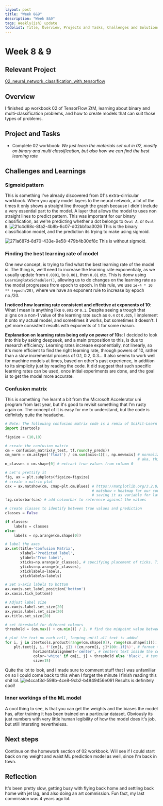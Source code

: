 ```yaml
---
layout: post
title: "Week 8&9"
description: "Week 8&9"
tags: Weekly(ish)_update
todolist: Title, Overview, Projects and Tasks, Challenges and Solutions, Learnings and Insights, Next Steps, Reflections
---
```


# Week 8 & 9

## Relevant Project
[02_neural_network_classification_with_tensorflow](https://tenatic-x.github.io/projects/(STUDY)_02_neural_network_classification_with_tensorflow.html)

## Overview
I finished up workbook 02 of TensorFlow ZtM, learning about binary and multi-classification problems, and how to create models that can suit those types of problems.

## Project and Tasks
* Complete 02 workbook: *We just learn the materials set out in 02, mostly on binary and multi classification, but also how we can find the best learning rate*

## Challenges and Learnings

### Sigmoid pattern
This is something I've already discovered from 01's extra-cirricular workbook. When you apply model layers to the neural network, a lot of the times it only shows a straight line through the graph because i didn't include a very essential part to the model. A layer that allows the model to uses non straight lines to predict pattern. This was important for our binary classification, as we're predicting whether a dot belongs to `Oval A`, or `Oval B`.
![21c4d68c-8fa2-4b8b-8c07-d02bb1ba3026](https://github.com/user-attachments/assets/cb9a1494-aebb-4e38-8fa3-f558d2839f78)
This is the binary classification model, and the prediction its trying to make using sigmoid.

![271a687d-8d70-433e-9e58-479b4b30df8c](https://github.com/user-attachments/assets/95a235ff-6e15-4871-ae8f-116f1766b890)
This is without sigmoid.

### Finding the best learning rate of model
One new concept, is trying to find what the best learning rate of the model is. The thing is, we'll need to increase the learning rate exponentialy, as we usually update from `0.0001`, to `0.001`, then `0.01` etc. This is donw using `LearningRateScheduler()`, allowing us to do changes on the learning rate as the model progresses from epoch to epoch. In this rule, we use `1e-4 * 10 ** (epoch/20)`, where we have an exponent rule to increase by epoch no./20.

**I noticed how learning rate consistent and effective at exponents of 10**: What I mean is anything like `0.001` or `0.1`. Despite seeing a trough that aligns on a non-1 value of the learning rate such as `0.4` ot `0.025`, I implement it onto my actual model, and sometimes it works, but sometimes it doesn't. I get more consistent results with exponents of `1` for some reason.

**Explanation on learning rates being only on power of 10s**: I decided to look into this by asking deepseek, and a main proposition to this, is due to research efficiency. Learning rates increase exponentially, not linearly, so it's more efficient to find the right learning rate, through powers of 10, rather than a slow incremental process of 0.1, 0.2, 0.3... It also seems to work well for machine models at times, based on other's past experience, in addition to its simplicity just by reading the code. It did suggest that such specific learning rates can be used, once initial experiments are done, and the goal is to get the model more accurate. 

### Confusion matrix
This is something I've learnt a bit from the Microsoft Accelerator uni program from last year, but it's good to revisit something that I'm rusty again on. The concept of it is easy for me to understand, but the code is definitely quite the headache.

```python
# Note: The following confusion matrix code is a remix of Scikit-Learn's 'plot_confusion_matrix', and made with ML's introductory notebook https://github.com/GokuMohandas/MadeWithML/blob/main/notebooks/08_Neural_Networks.ipynb
import itertools

figsize = (10,10)

# create the confusion matrix
cm = confusion_matrix(y_test, tf.round(y_preds))
cm_norm = cm.astype('float') / cm.sum(axis=1)[:, np.newaxis] # normalizing, 'float' > we'll be dividing, 'cm.sum' to count all values of truth labels and dividing it everytime with each prediction, false or negative
                                                             # aka, this is a percentage calculator, calculating how many percent of the prediction was in 1, in 0, or at another 3rd label.
n_classes = cm.shape[0] # extract true values from column 0

# Let's prettify it
fig, ax = plt.subplots(figsize=figsize)
# create a matrix plot
cax = ax.matshow(cm, cmap=plt.cm.Blues) # https://matplotlib.org/3.2.0/api/_as_gen/matplotlib.axes.Axes.matshow.html
                                        # matshow > heatmap for our confusion matrix, cmap > to colour our graph with blue to visually represent values on heatmap
                                        # saving it as variable for later modification
fig.colorbar(cax) # add colourbar to reference against the values

# create classes to identify between true values and prediction
classes = False

if classes:
    labels = classes
else:
    labels = np.arange(cm.shape[0])

# label the axes
ax.set(title='Confusion Matrix',
       xlabel='Predicted label',
       ylabel='True label',
       xticks=np.arange(n_classes), # specifying placement of ticks. Ticks are like placeholder of major points/value to the graph, aka the labels that goes on the graph.
       yticks=np.arange(n_classes),
       xticklabels=labels,
       yticklabels=labels)

# Set x-axis labels to bottom
ax.xaxis.set_label_position('bottom')
ax.xaxis.tick_bottom()

# Adjust label size
ax.xaxis.label.set_size(20)
ax.yaxis.label.set_size(20)
ax.title.set_size(20)

# set threshold for diferent colours
threshold = (cm.max() + cm.min()) / 2. # find the midpoint value between min and max. Helps with colouring text annotations, when choosing black, or white, based on the supposed contrast of the colour at the back.

# plot the text on each cell, looping until all text is added
for i, j in itertools.product(range(cm.shape[0]), range(cm.shape[1])): # i and j, representing true and predicted values respectively
    plt.text(j, i, f'{cm[i, j]} ({cm_norm[i, j]*100:.1f}%)', # format them into percentage of output. Aka out of all 1s that are true, how many are predicted as 1, or 0 as a percentage?
             horizontalalignment='center', # centers text inside the cell
             color='white' if cm[i, j] > threshold else 'black', # text colour based on the contrast of the cell at the back. Done by seeing whether its at the upper half or lower half of values.
             size=15)
```
Quite the lot to look, and I made sure to comment stuff that I was unfamiliar on so I could come back to this when I forget the minute I finish reading this shit lol.
![e4ccaf3d-598b-4ce8-9cb2-b4849456e091](https://github.com/user-attachments/assets/60092fad-9df7-4563-929a-3121bd989865)
Results is definitely cool!

### Inner workings of the ML model
A cool thing to see, is that you can get the weights and the biases the model has, after training it has been trained on a particular dataset. Obviously its just numbers with very little human legibility of how the model does it's job, but still intersting nevertheless.

## Next steps

Continue on the homework section of 02 workbook. Will see if I could start back on my weight and waist ML prediction model as well, since I'm back in town.

## Reflection

It's been pretty slow, getting busy with flying back home and settling back home with jet lag, and also doing an art commission. Fun fact, my last commission was 4 years ago lol.
